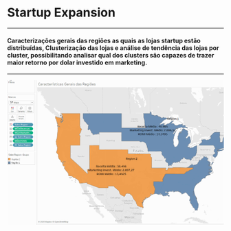 # Startup Expansion

----

#### Caracterizações gerais das regiões as quais as lojas startup estão distribuídas, Clusterização das lojas e análise de tendência das lojas por cluster, possibilitando analisar qual dos clusters são capazes de trazer maior retorno por dolar investido em marketing.


---

![](startup.gif)
